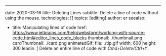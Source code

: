 ---
date: 2020-03-16
title: Deleting Lines
subtitle: Delete a line of code without using the mouse.
technologies: []
topics: [editing]
author: er
seealso:
- title: Manipulating lines of code
  href: https://www.jetbrains.com/help/webstorm/working-with-source-code.html#editor_lines_code_blocks
thumbnail: ./thumbnail.png
cardThumbnail: ./card.png
animatedGif:
  file: ./tip.gif
  width: 600
  height: 300
leadin: |
  Delete an entire line of code with *Cmd+Delete/Ctrl+Y*.
